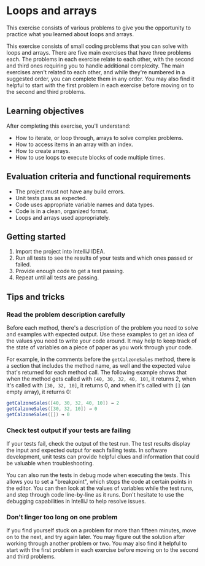 # Loops and arrays

This exercise consists of various problems to give you the opportunity to practice what you learned about loops and arrays.

This exercise consists of small coding problems that you can solve with loops and arrays. There are five main exercises that have three problems each. The problems in each exercise relate to each other, with the second and third ones requiring you to handle additional complexity. The main exercises aren't related to each other, and while they're numbered in a suggested order, you can complete them in any order. You may also find it helpful to start with the first problem in each exercise before moving on to the second and third problems.

## Learning objectives

After completing this exercise, you'll understand:

* How to iterate, or loop through, arrays to solve complex problems.
* How to access items in an array with an index.
* How to create arrays.
* How to use loops to execute blocks of code multiple times.

## Evaluation criteria and functional requirements

* The project must not have any build errors.
* Unit tests pass as expected.
* Code uses appropriate variable names and data types.
* Code is in a clean, organized format.
* Loops and arrays used appropriately.

## Getting started

1. Import the project into IntelliJ IDEA.
2. Run all tests to see the results of your tests and which ones passed or failed.
3. Provide enough code to get a test passing.
4. Repeat until all tests are passing.

## Tips and tricks

### Read the problem description carefully

Before each method, there's a description of the problem you need to solve and examples with expected output. Use these examples to get an idea of the values you need to write your code around. It may help to keep track of the state of variables on a piece of paper as you work through your code.

For example, in the comments before the `getCalzoneSales` method, there is a section that includes the method name, as well and the expected value that's returned for each method call. The following example shows that when the method gets called with `[40, 30, 32, 40, 10]`, it returns 2, when it's called with `[30, 32, 10]`, it returns 0, and when it's called with `[]` (an empty array), it returns 0:

```java
getCalzoneSales([40, 30, 32, 40, 10]) → 2
getCalzoneSales([30, 32, 10]) → 0
getCalzoneSales([]) → 0
```

### Check test output if your tests are failing

If your tests fail, check the output of the test run. The test results display the input and expected output for each failing tests. In software development, unit tests can provide helpful clues and information that could be valuable when troubleshooting.

You can also run the tests in debug mode when executing the tests. This allows you to set a "breakpoint", which stops the code at certain points in the editor. You can then look at the values of variables while the test runs, and step through code line-by-line as it runs. Don't hesitate to use the debugging capabilities in IntelliJ to help resolve issues.

### Don't linger too long on one problem

If you find yourself stuck on a problem for more than fifteen minutes, move on to the next, and try again later. You may figure out the solution after working through another problem or two. You may also find it helpful to start with the first problem in each exercise before moving on to the second and third problems.
